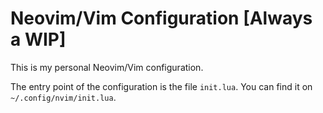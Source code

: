 # Neovim/Vim Configuration [Always a WIP]

This is my personal Neovim/Vim configuration.

The entry point of the configuration is the file `init.lua`. You can find it on
`~/.config/nvim/init.lua`.
